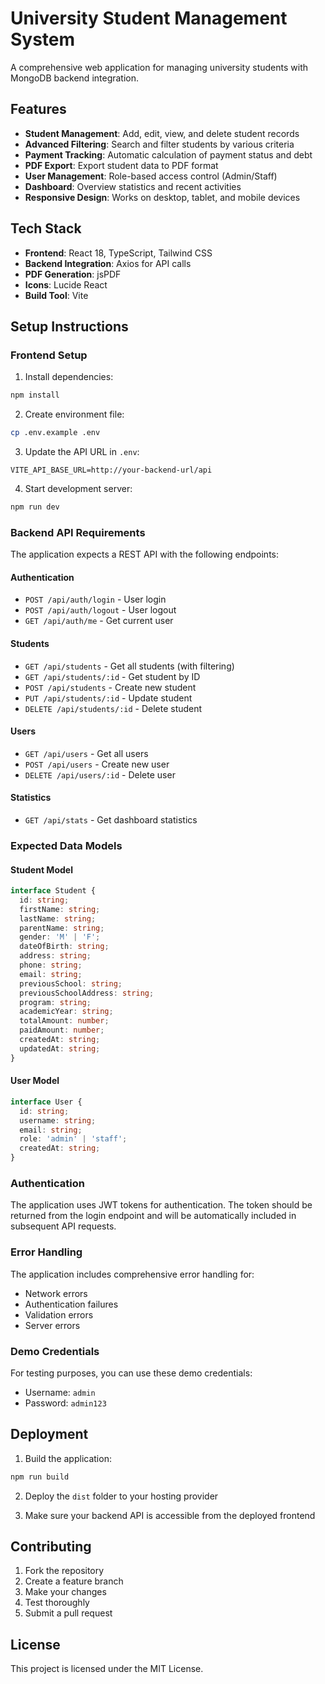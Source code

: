 # University Student Management System

A comprehensive web application for managing university students with MongoDB backend integration.

## Features

- **Student Management**: Add, edit, view, and delete student records
- **Advanced Filtering**: Search and filter students by various criteria
- **Payment Tracking**: Automatic calculation of payment status and debt
- **PDF Export**: Export student data to PDF format
- **User Management**: Role-based access control (Admin/Staff)
- **Dashboard**: Overview statistics and recent activities
- **Responsive Design**: Works on desktop, tablet, and mobile devices

## Tech Stack

- **Frontend**: React 18, TypeScript, Tailwind CSS
- **Backend Integration**: Axios for API calls
- **PDF Generation**: jsPDF
- **Icons**: Lucide React
- **Build Tool**: Vite

## Setup Instructions

### Frontend Setup

1. Install dependencies:
```bash
npm install
```

2. Create environment file:
```bash
cp .env.example .env
```

3. Update the API URL in `.env`:
```
VITE_API_BASE_URL=http://your-backend-url/api
```

4. Start development server:
```bash
npm run dev
```

### Backend API Requirements

The application expects a REST API with the following endpoints:

#### Authentication
- `POST /api/auth/login` - User login
- `POST /api/auth/logout` - User logout  
- `GET /api/auth/me` - Get current user

#### Students
- `GET /api/students` - Get all students (with filtering)
- `GET /api/students/:id` - Get student by ID
- `POST /api/students` - Create new student
- `PUT /api/students/:id` - Update student
- `DELETE /api/students/:id` - Delete student

#### Users
- `GET /api/users` - Get all users
- `POST /api/users` - Create new user
- `DELETE /api/users/:id` - Delete user

#### Statistics
- `GET /api/stats` - Get dashboard statistics

### Expected Data Models

#### Student Model
```typescript
interface Student {
  id: string;
  firstName: string;
  lastName: string;
  parentName: string;
  gender: 'M' | 'F';
  dateOfBirth: string;
  address: string;
  phone: string;
  email: string;
  previousSchool: string;
  previousSchoolAddress: string;
  program: string;
  academicYear: string;
  totalAmount: number;
  paidAmount: number;
  createdAt: string;
  updatedAt: string;
}
```

#### User Model
```typescript
interface User {
  id: string;
  username: string;
  email: string;
  role: 'admin' | 'staff';
  createdAt: string;
}
```

### Authentication

The application uses JWT tokens for authentication. The token should be returned from the login endpoint and will be automatically included in subsequent API requests.

### Error Handling

The application includes comprehensive error handling for:
- Network errors
- Authentication failures
- Validation errors
- Server errors

### Demo Credentials

For testing purposes, you can use these demo credentials:
- Username: `admin`
- Password: `admin123`

## Deployment

1. Build the application:
```bash
npm run build
```

2. Deploy the `dist` folder to your hosting provider

3. Make sure your backend API is accessible from the deployed frontend

## Contributing

1. Fork the repository
2. Create a feature branch
3. Make your changes
4. Test thoroughly
5. Submit a pull request

## License

This project is licensed under the MIT License.